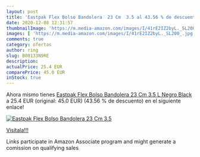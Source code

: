 ```yaml
---
layout: post
title: 'Eastpak Flex Bolso Bandolera  23 Cm  3.5 al 43.56 % de descuento'
date: 2020-12-08 12:31:57
thumbnailImage: 'https://m.media-amazon.com/images/I/41rE2IZ2byL._SL200_.jpg'
images: [ 'https://m.media-amazon.com/images/I/41rE2IZ2byL._SL200_.jpg' ]
comments: true
category: ofertas
author: ring
slug: B00133N9RE
description:
actualPrice: 25.4 EUR
comparePrice: 45.0 EUR
inStock: true
---
```


Ahora mismo tienes [Eastpak Flex Bolso Bandolera  23 Cm  3.5 L  Negro  Black ](https://www.amazon.es/dp/B00133N9RE/?tag=tolees-21) a 25.4 EUR (original: 45.0 EUR) (43.56 %  de descuento) en el siguiente enlace!

[![Eastpak Flex Bolso Bandolera  23 Cm  3.5](https://m.media-amazon.com/images/I/41rE2IZ2byL._SL200_.jpg)](https://www.amazon.es/dp/B00133N9RE/?tag=tolees-21)

[Visítala!!!](https://www.amazon.es/dp/B00133N9RE/?tag=tolees-21)

Links participate in Amazon Associate program and might generate a comission on qualifying sales
